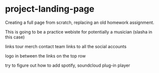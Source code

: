# project-landing-page
Creating a full page from scratch, replacing an old homework assignment. 

This is going to be a practice webiste for potentially a musician (slasha in this case)

links
    tour
    merch
    contact
    team
    links to all the social accounts

logo in between the links on the top row


try to figure out how to add spotify, soundcloud plug-in player
